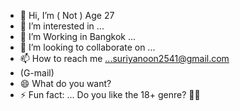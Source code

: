 - 👋 Hi, I’m ( Not ) Age 27 
- 👀 I’m interested in ...
- 🌱 I’m Working in Bangkok  ...
- 💞️ I’m looking to collaborate on ...
- 📫 How to reach me ...suriyanoon2541@gmail.com
- (G-mail) 
- 😄 What do you want? 
- ⚡ Fun fact: ...
  Do you like the 18+ genre? 🚻💦
<!---
 If interested, inbox me. It's free.  
 Waiting for you in Bangkok, Lat Phrao 122, Soi 26  
